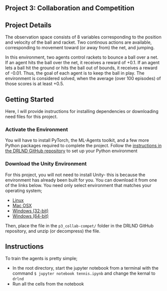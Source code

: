 Project 3: Collaboration and Competition
--------

## Project Details
The observation space consists of 8 variables corresponding to the position and velocity of the ball and racket. Two continous actions are available, corresponding to movement toward (or away from) the net, and jumping.

In this environment, two agents control rackets to bounce a ball over a net. If an agent hits the ball over the net, it receives a reward of +0.1. If an agent lets a ball hit the ground or hits the ball out of bounds, it receives a reward of -0.01. Thus, the goal of each agent is to keep the ball in play. The environment is considered solved, when the average (over 100 episodes) of those scores is at least +0.5.



## Getting Started
Here, I will provide instructions for installing dependencies or downloading need files for this project.
### Activate the Environment
You will have to install PyTorch, the ML-Agents toolkit, and a few more Python packages required to complete the project. Follow the [instructions in the DRLND GitHub repository](https://github.com/udacity/deep-reinforcement-learning#dependencies) to set up your Python environment

### Download the Unity Environment
For this project, you will not need to install Unity- this is because the environment has already been built for you. You can download it from one of the links below. You need only select environment that matches your operating system;
- [Linux](https://s3-us-west-1.amazonaws.com/udacity-drlnd/P3/Tennis/Tennis_Linux.zip)
- [Mac OSX](https://s3-us-west-1.amazonaws.com/udacity-drlnd/P3/Tennis/Tennis.app.zip)
- [Windows (32-bit)](https://s3-us-west-1.amazonaws.com/udacity-drlnd/P3/Tennis/Tennis_Windows_x86.zip)
- [Windows (64-bit)](https://s3-us-west-1.amazonaws.com/udacity-drlnd/P3/Tennis/Tennis_Windows_x86_64.zip)

Then, place the file in the `p3_collab-compet/` folder in the DRLND GitHub repository, and unzip (or decompress) the file.



## Instructions
To train the agents is pretty simple;
- In the root directory, start the jupyter notebook from a terminal with the command `$ jupyter notebook tennis.ipynb` and change the kernal to `drlnd`
- Run all the cells from the notebook
